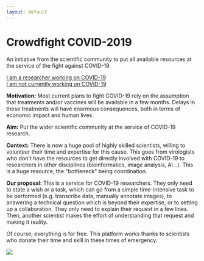 ```yaml
---
layout: default
---
```


# Crowdfight COVID-2019

<p>An initiative from the scientific community to put all available resources at the service of the fight against COVID-19.</p>

<div class="row row-cols-1 row-cols-md-2">
    <div class="col my-4 d-flex justify-content-center">
        <a type="button" href="{{ site.baseurl }}/covid19researchers/index.html" class="btn btn-danger px-4">I am a researcher working on COVID-19</a>
    </div>
    <div class="col my-4 d-flex justify-content-center">
        <a type="button" href="{{ site.baseurl }}/volunteer/index.html" class="btn btn-danger px-4">I am not currently working on COVID-19</a>
    </div>
</div>

**Motivation:** Most current plans to fight COVID-19 rely on the assumption that treatments and/or vaccines will be available in a few months. Delays in these treatments will have enormous consequences, both in terms of economic impact and human lives.

**Aim:** Put the wider scientific community at the service of COVID-19 research.

**Context:** There is now a huge pool of highly skilled scientists, willing to volunteer their time and expertise for this cause. This goes from virologists who don't have the resources to get directly involved with COVID-19 to researchers in other disciplines (bioinformatics, image analysis, AI…). This is a huge resource, the "bottleneck" being coordination.

**Our proposal:** This is a service for COVID-19 researchers. They only need to state a wish or a task, which can go from a simple time-intensive task to be performed (e.g. transcribe data, manually annotate images), to answering a technical question which is beyond their expertise, or to setting up a collaboration. They only need to explain their request in a few lines. Then, another scientist makes the effort of understanding that request and making it reality.

Of course, everything is for free. This platform works thanks to scientists who donate their time and skill in these times of emergency.

<img class="img-fluid" src="{{ site.baseurl }}/assets/img/system_design.png">
